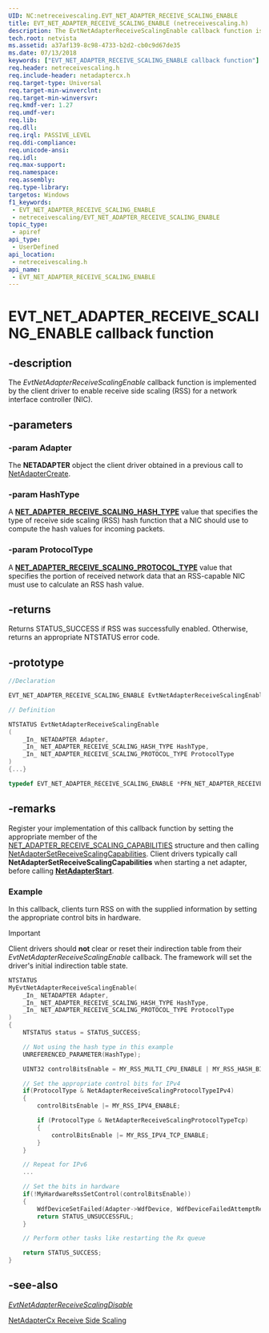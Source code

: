 ```yaml
---
UID: NC:netreceivescaling.EVT_NET_ADAPTER_RECEIVE_SCALING_ENABLE
title: EVT_NET_ADAPTER_RECEIVE_SCALING_ENABLE (netreceivescaling.h)
description: The EvtNetAdapterReceiveScalingEnable callback function is implemented by the client driver to enable receive side scaling (RSS) for a network interface controller (NIC).
tech.root: netvista
ms.assetid: a37af139-8c98-4733-b2d2-cb0c9d67de35
ms.date: 07/13/2018
keywords: ["EVT_NET_ADAPTER_RECEIVE_SCALING_ENABLE callback function"]
req.header: netreceivescaling.h
req.include-header: netadaptercx.h 
req.target-type: Universal
req.target-min-winverclnt: 
req.target-min-winversvr: 
req.kmdf-ver: 1.27
req.umdf-ver: 
req.lib: 
req.dll: 
req.irql: PASSIVE_LEVEL
req.ddi-compliance: 
req.unicode-ansi: 
req.idl: 
req.max-support: 
req.namespace: 
req.assembly: 
req.type-library: 
targetos: Windows
f1_keywords:
 - EVT_NET_ADAPTER_RECEIVE_SCALING_ENABLE
 - netreceivescaling/EVT_NET_ADAPTER_RECEIVE_SCALING_ENABLE
topic_type:
 - apiref
api_type:
 - UserDefined
api_location:
 - netreceivescaling.h
api_name:
 - EVT_NET_ADAPTER_RECEIVE_SCALING_ENABLE
---
```


# EVT_NET_ADAPTER_RECEIVE_SCALING_ENABLE callback function


## -description

The *EvtNetAdapterReceiveScalingEnable* callback function is implemented by the client driver to enable receive side scaling (RSS) for a network interface controller (NIC).

## -parameters

### -param Adapter 

The **NETADAPTER** object the client driver obtained in a previous call to [NetAdapterCreate](../netadapter/nf-netadapter-netadaptercreate.md).

### -param HashType

A [**NET_ADAPTER_RECEIVE_SCALING_HASH_TYPE**](ne-netreceivescaling-_net_adapter_receive_scaling_hash_type.md) value that specifies the type of receive side scaling (RSS) hash function that a NIC should use to compute the hash values for incoming packets.

### -param ProtocolType

A [**NET_ADAPTER_RECEIVE_SCALING_PROTOCOL_TYPE**](ne-netreceivescaling-_net_adapter_receive_scaling_protocol_type.md) value that specifies the portion of received network data that an RSS-capable NIC must use to calculate an RSS hash value.

## -returns

Returns STATUS_SUCCESS if RSS was successfully enabled. Otherwise, returns an appropriate NTSTATUS error code.

## -prototype

```cpp
//Declaration

EVT_NET_ADAPTER_RECEIVE_SCALING_ENABLE EvtNetAdapterReceiveScalingEnable; 

// Definition

NTSTATUS EvtNetAdapterReceiveScalingEnable 
(
	_In_ NETADAPTER Adapter,
	_In_ NET_ADAPTER_RECEIVE_SCALING_HASH_TYPE HashType,
	_In_ NET_ADAPTER_RECEIVE_SCALING_PROTOCOL_TYPE ProtocolType
)
{...}

typedef EVT_NET_ADAPTER_RECEIVE_SCALING_ENABLE *PFN_NET_ADAPTER_RECEIVE_SCALING_ENABLE;
```

## -remarks

Register your implementation of this callback function by setting the appropriate member of the [NET_ADAPTER_RECEIVE_SCALING_CAPABILITIES](ns-netreceivescaling-_net_adapter_receive_scaling_capabilities.md) structure and then calling [NetAdapterSetReceiveScalingCapabilities](nf-netreceivescaling-netadaptersetreceivescalingcapabilities.md). Client drivers typically call **NetAdapterSetReceiveScalingCapabilities** when starting a net adapter, before calling [**NetAdapterStart**](../netadapter/nf-netadapter-netadapterstart.md).

### Example

In this callback, clients turn RSS on with the supplied information by setting the appropriate control bits in hardware.

> [!IMPORTANT]
> Client drivers should **not** clear or reset their indirection table from their *EvtNetAdapterReceiveScalingEnable* callback. The framework will set the driver's initial indirection table state.

```C++
NTSTATUS
MyEvtNetAdapterReceiveScalingEnable(
	_In_ NETADAPTER Adapter,
	_In_ NET_ADAPTER_RECEIVE_SCALING_HASH_TYPE HashType,
	_In_ NET_ADAPTER_RECEIVE_SCALING_PROTOCOL_TYPE ProtocolType
)
{
	NTSTATUS status = STATUS_SUCCESS;

	// Not using the hash type in this example
	UNREFERENCED_PARAMETER(HashType);

	UINT32 controlBitsEnable = MY_RSS_MULTI_CPU_ENABLE | MY_RSS_HASH_BITS_ENABLE;

	// Set the appropriate control bits for IPv4
	if(ProtocolType & NetAdapterReceiveScalingProtocolTypeIPv4)
	{
		controlBitsEnable |= MY_RSS_IPV4_ENABLE;

		if (ProtocolType & NetAdapterReceiveScalingProtocolTypeTcp)
        {
            controlBitsEnable |= MY_RSS_IPV4_TCP_ENABLE;
        }
	}

	// Repeat for IPv6
	...

	// Set the bits in hardware
	if(!MyHardwareRssSetControl(controlBitsEnable))
	{
		WdfDeviceSetFailed(Adapter->WdfDevice, WdfDeviceFailedAttemptRestart);
        return STATUS_UNSUCCESSFUL;
	}

	// Perform other tasks like restarting the Rx queue

	return STATUS_SUCCESS;
}
```

## -see-also

*[EvtNetAdapterReceiveScalingDisable](nc-netreceivescaling-evt_net_adapter_receive_scaling_disable.md)*

[NetAdapterCx Receive Side Scaling](/windows-hardware/drivers/netcx/netadaptercx-receive-side-scaling-rss-)